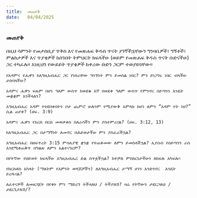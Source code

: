 ```yaml
---
title:  መጠየቅ
date:   04/04/2025
---
```


### መጠየቅ

በዚህ ሳምንት የመታሰቢያ ጥቅስ እና የመጽሐፍ ቅዱስ ጥናት ያገኛችኋቸውን ግንዛቤዎች፣ ግኝቶች፣ ምልከታዎች እና ጥያቄዎች ከሰንበት ትምህርት ክፍላችሁ (ወይም የመጽሐፍ ቅዱስ ጥናት ቡድናችሁ) ጋር ተካፈሉ። እነዚህን የውይይት ጥያቄዎች ከቀሪው ቡድን ጋርም ተወያዩባቸው።

`የአዳምና የሔዋን ከእግዚአብሔር ጋር የነበራቸው ግንኙነት ምን ይመስል ነበር? ምን ይነጋገሩ ነበር ብላችሁ ታስባላችሁ?`

`አዳምና ሔዋን ፍጹም በሆነ ዓለም ውስጥ ከወደቁ እኛ በወደቀ ዓለም ውስጥ የምንኖር ሰይጣንን እንዴት መቋቋም እንችላለን?`

`እግዚአብሔር አዳም የተደበቀበትን ቦታ ጨምሮ ሁሉንም የሚያውቅ አምላክ ከሆነ ለምን “አዳም የት ነህ?” ሲል ጠየቀ? (ዘፍ. 3:9)`

`አዳምና ሔዋን የእርስ በርስ መወቃቀስ ስለራሳችን ምን ያስተምረናል? (ዘፍ. 3:12, 13)`

`ከእግዚአብሔር ጋር በታማኝነት ለመኖር በሕይወታችሁ ምን ያስፈራችኋል?`

`እግዚአብሔር በዘፍጥረት 3:15 ምሳሌያዊ ቋንቋ የተጠቀመው ለምን ይመስላችኋል? ኢየሱስ የሰይጣንን ራስ እንደሚቀጠቅጥ በግልጽ ለምን አልተናገረም?`

`በየትኛው የህይወት ክፍላችሁ እግዚአብሔር ድል ሰጥቷችኋል? ከተቻለ ምስክርነታችሁን ለክፍሉ አካፍሉ።`

`የክርስቶስ አካላት (ማለትም የእምነት ወዳጆቻችን) ለእግዚአብሔር ታማኝ ሆነን እንድንኖር  እንዴት ይረዱናል?`

`ለፈተናዎች ለመዘጋጀት በየቀኑ ምን ማድረግ ትችላለህ / ትችያለሽ? ዛሬ የትኛውን ታደርጋለህ / ታደርጊያለሽ/?`